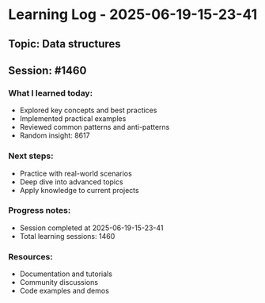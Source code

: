 # Learning Log - 2025-06-19-15-23-41

## Topic: Data structures
## Session: #1460

### What I learned today:
- Explored key concepts and best practices
- Implemented practical examples  
- Reviewed common patterns and anti-patterns
- Random insight: 8617

### Next steps:
- Practice with real-world scenarios
- Deep dive into advanced topics
- Apply knowledge to current projects

### Progress notes:
- Session completed at 2025-06-19-15-23-41
- Total learning sessions: 1460

### Resources:
- Documentation and tutorials
- Community discussions
- Code examples and demos
